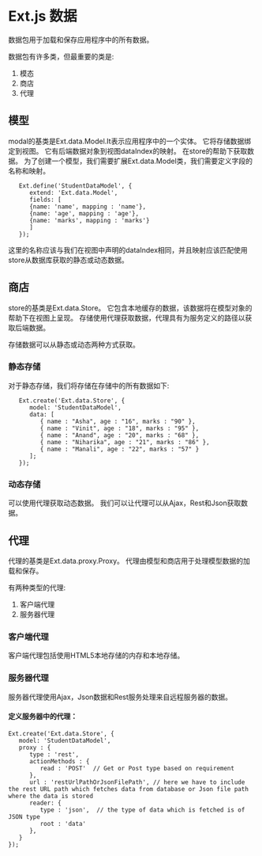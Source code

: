 # Ext.js 数据



数据包用于加载和保存应用程序中的所有数据。

数据包有许多类，但最重要的类是:

1. 模态
2. 商店
3. 代理

## 

## 模型

modal的基类是Ext.data.Model.It表示应用程序中的一个实体。 它将存储数据绑定到视图。 它有后端数据对象到视图dataIndex的映射。 在store的帮助下获取数据。
为了创建一个模型，我们需要扩展Ext.data.Model类，我们需要定义字段的名称和映射。

```
   Ext.define('StudentDataModel', {
      extend: 'Ext.data.Model',
      fields: [
      {name: 'name', mapping : 'name'},
      {name: 'age', mapping : 'age'},
      {name: 'marks', mapping : 'marks'}
      ]
   });
```

这里的名称应该与我们在视图中声明的dataIndex相同，并且映射应该匹配使用store从数据库获取的静态或动态数据。

## 商店

store的基类是Ext.data.Store。 它包含本地缓存的数据，该数据将在模型对象的帮助下在视图上呈现。 存储使用代理获取数据，代理具有为服务定义的路径以获取后端数据。

存储数据可以从静态或动态两种方式获取。

### 静态存储

对于静态存储，我们将存储在存储中的所有数据如下:

```
   Ext.create('Ext.data.Store', {
      model: 'StudentDataModel',
      data: [
         { name : "Asha", age : "16", marks : "90" },
         { name : "Vinit", age : "18", marks : "95" },
         { name : "Anand", age : "20", marks : "68" },
         { name : "Niharika", age : "21", marks : "86" },
         { name : "Manali", age : "22", marks : "57" }
      ];
   });
```

### 动态存储

可以使用代理获取动态数据。 我们可以让代理可以从Ajax，Rest和Json获取数据。

## 代理

代理的基类是Ext.data.proxy.Proxy。 代理由模型和商店用于处理模型数据的加载和保存。

有两种类型的代理:

1. 客户端代理
2. 服务器代理

### 客户端代理

客户端代理包括使用HTML5本地存储的内存和本地存储。

### 服务器代理

服务器代理使用Ajax，Json数据和Rest服务处理来自远程服务器的数据。

#### 定义服务器中的代理：

```
Ext.create('Ext.data.Store', {
   model: 'StudentDataModel',
   proxy : {
      type : 'rest',
      actionMethods : {
         read : 'POST'  // Get or Post type based on requirement
      },
      url : 'restUrlPathOrJsonFilePath', // here we have to include the rest URL path which fetches data from database or Json file path where the data is stored
      reader: {
         type : 'json',  // the type of data which is fetched is of JSON type
         root : 'data'
      },
   }
});
```